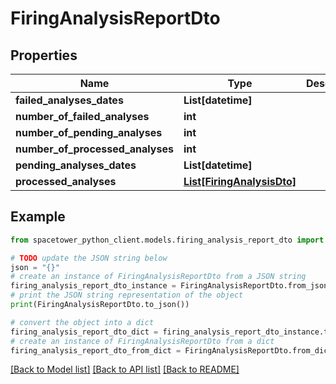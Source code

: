 # FiringAnalysisReportDto


## Properties

Name | Type | Description | Notes
------------ | ------------- | ------------- | -------------
**failed_analyses_dates** | **List[datetime]** |  | [optional] 
**number_of_failed_analyses** | **int** |  | [optional] 
**number_of_pending_analyses** | **int** |  | [optional] 
**number_of_processed_analyses** | **int** |  | [optional] 
**pending_analyses_dates** | **List[datetime]** |  | [optional] 
**processed_analyses** | [**List[FiringAnalysisDto]**](FiringAnalysisDto.md) |  | [optional] 

## Example

```python
from spacetower_python_client.models.firing_analysis_report_dto import FiringAnalysisReportDto

# TODO update the JSON string below
json = "{}"
# create an instance of FiringAnalysisReportDto from a JSON string
firing_analysis_report_dto_instance = FiringAnalysisReportDto.from_json(json)
# print the JSON string representation of the object
print(FiringAnalysisReportDto.to_json())

# convert the object into a dict
firing_analysis_report_dto_dict = firing_analysis_report_dto_instance.to_dict()
# create an instance of FiringAnalysisReportDto from a dict
firing_analysis_report_dto_from_dict = FiringAnalysisReportDto.from_dict(firing_analysis_report_dto_dict)
```
[[Back to Model list]](../README.md#documentation-for-models) [[Back to API list]](../README.md#documentation-for-api-endpoints) [[Back to README]](../README.md)


